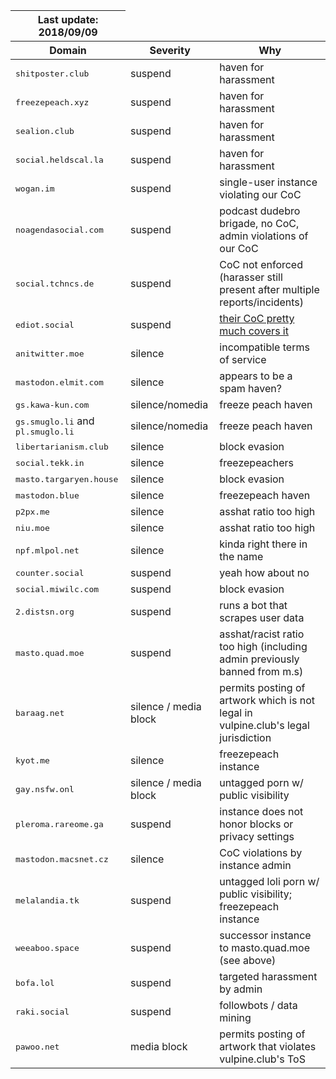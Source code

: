 
<table class='table'>
<thead>
<tr>
<th>Last update: 2018/09/09</th>
</tr>
<tr>
<th>Domain</th>
<th>Severity</th>
<th>Why</th>
</tr>
</thead>
<tbody>

<tr>
<td>
<samp>shitposter.club</samp>
</td>
<td>suspend</td>
<td>haven for harassment</td>
</tr>
<tr>

<td>
<samp>freezepeach.xyz</samp>
</td>
<td>suspend</td>
<td>haven for harassment</td>
</tr>

<tr>
<td>
<samp>sealion.club</samp>
</td>
<td>suspend</td>
<td>haven for harassment</td>
</tr>

<tr>
<td>
<samp>social.heldscal.la</samp>
</td>
<td>suspend</td>
<td>haven for harassment</td>
</tr>

<tr>
<td>
<samp>wogan.im</samp>
</td>
<td>suspend</td>
<td>single-user instance violating our CoC</td>
</tr>

<tr>
<td>
<samp>noagendasocial.com</samp>
</td>
<td>suspend</td>
<td>podcast dudebro brigade, no CoC, admin violations of our CoC</td>
</tr>

<tr>
<td>
<samp>social.tchncs.de</samp>
</td>
<td>suspend</td>
<td>CoC not enforced (harasser still present after multiple reports/incidents)</td>
</tr>

<tr>
<td>
<samp>ediot.social</samp>
</td>
<td>suspend</td>
<td><a href="http://ediot.social/about/more" target="_blank">their CoC pretty much covers it</a></td>
</tr>

<tr>
<td>
<samp>anitwitter.moe</samp>
</td>
<td>silence</td>
<td>incompatible terms of service</td>
</tr>

<tr>
<td><samp>mastodon.elmit.com</samp></td>
<td>silence</td>
<td>appears to be a spam haven?</td>
</tr>

<tr>
<td><samp>gs.kawa-kun.com</samp></td>
<td>silence/nomedia</td>
<td>freeze peach haven</td>
</tr>

<tr>
<td><samp>gs.smuglo.li</samp> and <samp>pl.smuglo.li</samp></td>
<td>silence/nomedia</td>
<td>freeze peach haven</td>
</tr>

<tr>
<td><samp>libertarianism.club</samp></td>
<td>silence</td>
<td>block evasion</td>
</tr>

<tr>
<td><samp>social.tekk.in</samp></td>
<td>silence</td>
<td>freezepeachers</td>
</tr>

<tr>
<td><samp>masto.targaryen.house</samp></td>
<td>silence</td>
<td>block evasion</td>
</tr>

<tr>
<td><samp>mastodon.blue</samp></td>
<td>silence</td>
<td>freezepeach haven</td>
</tr>

<tr>
<td><samp>p2px.me</samp></td>
<td>silence</td>
<td>asshat ratio too high</td>
</tr>

<tr>
<td><samp>niu.moe</samp></td>
<td>silence</td>
<td>asshat ratio too high</td>
</tr>

<tr>
<td><samp>npf.mlpol.net</samp></td>
<td>silence</td>
<td><span title="npf = nazi pony fuckers">kinda right there in the name</span></td>
</tr>

<tr>
<td><samp>counter.social</samp></td>
<td>suspend</td>
<td>yeah how about no</td>
</tr>

<tr>
<td><samp>social.miwilc.com</samp></td>
<td>suspend</td>
<td>block evasion</td>
</tr>

<tr>
<td><samp>2.distsn.org</samp></td>
<td>suspend</td>
<td>runs a bot that scrapes user data</td>
</tr>

<tr>
<td><samp>masto.quad.moe</samp></td>
<td>suspend</td>
<td>asshat/racist ratio too high (including admin previously banned from m.s)</td>
</tr>

<tr>
<td><samp>baraag.net</samp></td>
<td>silence / media block</td>
<td>permits posting of artwork which is not legal in vulpine.club's legal jurisdiction</td>
</tr>

<tr>
<td><samp>kyot.me</samp></td>
<td>silence</td>
<td>freezepeach instance</td>
</tr>

<tr>
<td><samp>gay.nsfw.onl</samp></td>
<td>silence / media block</td>
<td>untagged porn w/ public visibility</td>
</tr>

<tr>
<td><samp>pleroma.rareome.ga</samp></td>
<td>suspend</td>
<td>instance does not honor blocks or privacy settings</td>
</tr>

<tr>
<td><samp>mastodon.macsnet.cz</samp></td>
<td>silence</td>
<td>CoC violations by instance admin</td>
</tr>

<tr>
<td><samp>melalandia.tk</samp></td>
<td>suspend</td>
<td>untagged loli porn w/ public visibility; freezepeach instance</td>
</tr>

<tr>
<td><samp>weeaboo.space</samp></td>
<td>suspend</td>
<td>successor instance to masto.quad.moe (see above)</td>
</tr>

<tr>
<td><samp>bofa.lol</samp></td>
<td>suspend</td>
<td>targeted harassment by admin</td>
</tr>

<tr>
<td><samp>raki.social</samp></td>
<td>suspend</td>
<td>followbots / data mining</td>
</tr>

<tr>
<td><samp>pawoo.net</samp></td>
<td>media block</td>
<td>permits posting of artwork that violates vulpine.club's ToS</td>
</tr>

</tbody>
</table>

